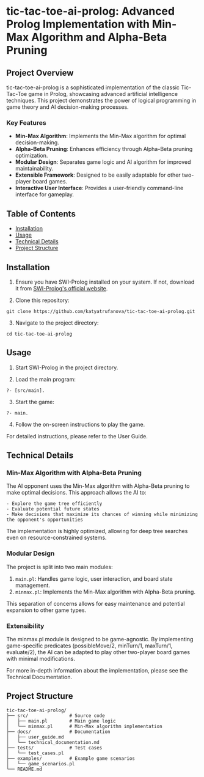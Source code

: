 # tic-tac-toe-ai-prolog: Advanced Prolog Implementation with Min-Max Algorithm and Alpha-Beta Pruning

## Project Overview

tic-tac-toe-ai-prolog is a sophisticated implementation of the classic Tic-Tac-Toe game in Prolog, showcasing advanced artificial intelligence techniques. This project demonstrates the power of logical programming in game theory and AI decision-making processes.

### Key Features

- **Min-Max Algorithm**: Implements the Min-Max algorithm for optimal decision-making.
- **Alpha-Beta Pruning**: Enhances efficiency through Alpha-Beta pruning optimization.
- **Modular Design**: Separates game logic and AI algorithm for improved maintainability.
- **Extensible Framework**: Designed to be easily adaptable for other two-player board games.
- **Interactive User Interface**: Provides a user-friendly command-line interface for gameplay.

## Table of Contents

- [Installation](#installation)
- [Usage](#usage)
- [Technical Details](#technical-details)
- [Project Structure](#project-structure)

## Installation

1. Ensure you have SWI-Prolog installed on your system. If not, download it from [SWI-Prolog's official website](https://www.swi-prolog.org/).

2. Clone this repository:
```
git clone https://github.com/katyatrufanova/tic-tac-toe-ai-prolog.git
```

3. Navigate to the project directory:
```
cd tic-tac-toe-ai-prolog
```

## Usage

1. Start SWI-Prolog in the project directory.

2. Load the main program:
```
?- [src/main].
```

3. Start the game:
```
?- main.
```

4. Follow the on-screen instructions to play the game.

For detailed instructions, please refer to the User Guide.

## Technical Details

### Min-Max Algorithm with Alpha-Beta Pruning

The AI opponent uses the Min-Max algorithm with Alpha-Beta pruning to make optimal decisions. This approach allows the AI to:

    - Explore the game tree efficiently
    - Evaluate potential future states
    - Make decisions that maximize its chances of winning while minimizing the opponent's opportunities

The implementation is highly optimized, allowing for deep tree searches even on resource-constrained systems.

### Modular Design

The project is split into two main modules:

1. `main.pl`: Handles game logic, user interaction, and board state management.
2. `minmax.pl`: Implements the Min-Max algorithm with Alpha-Beta pruning.

This separation of concerns allows for easy maintenance and potential expansion to other game types.

### Extensibility

The minmax.pl module is designed to be game-agnostic. By implementing game-specific predicates (possibleMove/2, minTurn/1, maxTurn/1, evaluate/2), the AI can be adapted to play other two-player board games with minimal modifications.

For more in-depth information about the implementation, please see the Technical Documentation.

## Project Structure
```
tic-tac-toe-ai-prolog/
├── src/               # Source code
│   ├── main.pl        # Main game logic
│   └── minmax.pl      # Min-Max algorithm implementation
├── docs/              # Documentation
│   ├── user_guide.md
│   └── technical_documentation.md
├── tests/             # Test cases
│   └── test_cases.pl
├── examples/          # Example game scenarios
│   └── game_scenarios.pl
└── README.md
```